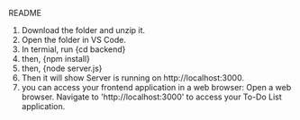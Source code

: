 README

1. Download the folder and unzip it.
2. Open the folder in VS Code.
3. In termial, run {cd backend}
4. then, {npm install}
5. then, {node server.js}
6. Then it will show Server is running on http://localhost:3000.
7. you can access your frontend application in a web browser:
Open a web browser.
Navigate to 'http://localhost:3000' to access your To-Do List application.
